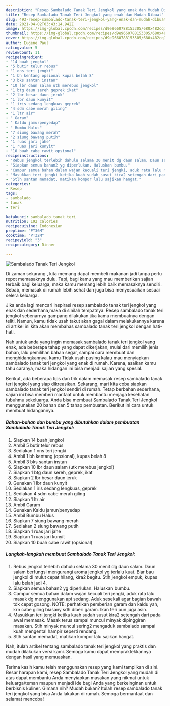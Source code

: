 ```yaml
---
description: "Resep Sambalado Tanak Teri Jengkol yang enak dan Mudah Dibuat"
title: "Resep Sambalado Tanak Teri Jengkol yang enak dan Mudah Dibuat"
slug: 493-resep-sambalado-tanak-teri-jengkol-yang-enak-dan-mudah-dibuat
date: 2021-04-02T03:43:14.942Z
image: https://img-global.cpcdn.com/recipes/d9e9660788153305/680x482cq70/sambalado-tanak-teri-jengkol-foto-resep-utama.jpg
thumbnail: https://img-global.cpcdn.com/recipes/d9e9660788153305/680x482cq70/sambalado-tanak-teri-jengkol-foto-resep-utama.jpg
cover: https://img-global.cpcdn.com/recipes/d9e9660788153305/680x482cq70/sambalado-tanak-teri-jengkol-foto-resep-utama.jpg
author: Eugene Paul
ratingvalue: 5
reviewcount: 11
recipeingredient:
- "14 buah jengkol"
- "5 butir telur rebus"
- "1 ons teri jengki"
- "1 bh kentang opsional kupas belah 8"
- "3 bks santan instan"
- "10 lbr daun salam utk merebus jengkol"
- "1 btg daun sereh geprek ikat"
- "2 lbr besar daun jeruk"
- "1 lbr daun kunyit"
- "1 iris sedang lengkuas geprek"
- "4 sdm cabe merah giling"
- "1 ltr air"
- " Garam"
- " Kaldu jamurpenyedap"
- " Bumbu Halus"
- "7 siung bawang merah"
- "2 siung bawang putih"
- "1 ruas jari jahe"
- "1 ruas jari kunyit"
- "10 buah cabe rawit opsional"
recipeinstructions:
- "Rebus jengkol terlebih dahulu selama 30 menit dg daun salam. Daun salam berfungsi mengurangi aroma jengkol yg terlalu kuat. Biar bau jengkol di mulut cepat hilang, kira2 begitu. Stlh jengkol empuk, kupas lalu belah jadi 4."
- "Siapkan semua bahan2 yg diperlukan. Haluskan bumbu."
- "Campur semua bahan dalam wajan kecuali teri jengki, aduk rata lalu masak dg menggunakan api sedang. Aduk sesekali agar bagian bawah tdk cepat gosong. NOTE: perhatikan pemberian garam dan kaldu yah, krn cabe giling biasany sdh diberi garam. Ikan teri pun juga asin."
- "Masukkan teri jengki ketika kuah sudah susut kira2 setengah dari pada awal memasak. Masak terus sampai muncul minyak dipinggiran masakan. Stlh minyak muncul sering2 mengaduk sambalado sampai kuah mengental hampir seperti rendang."
- "Stlh santan memadat, matikan kompor lalu sajikan hangat."
categories:
- Resep
tags:
- sambalado
- tanak
- teri

katakunci: sambalado tanak teri 
nutrition: 192 calories
recipecuisine: Indonesian
preptime: "PT36M"
cooktime: "PT32M"
recipeyield: "3"
recipecategory: Dinner

---
```



![Sambalado Tanak Teri Jengkol](https://img-global.cpcdn.com/recipes/d9e9660788153305/680x482cq70/sambalado-tanak-teri-jengkol-foto-resep-utama.jpg)

Di zaman  sekarang , kita memang dapat membeli makanan jadi tanpa perlu repot memasaknya dulu. Tapi, bagi kamu yang mau memberikan sajian terbaik bagi keluarga, maka kamu memang lebih baik memasaknya sendiri. Sebab, memasak di rumah lebih sehat dan juga bisa menyesuaikan sesuai selera keluarga.

Jika anda lagi mencari inspirasi resep sambalado tanak teri jengkol yang enak dan sederhana,maka di sinilah tempatnya. Resep sambalado tanak teri jengkol  sebenarnya gampang dilakukan jika kamu membuatnya dengan teliti. Namun, kamu tidak usah takut akan gagal dalam melakukannya 
karena di artikel ini kita akan membahas sambalado tanak teri jengkol dengan hati-hati.  



Nah untuk anda yang ingin memasak sambalado tanak teri jengkol yang enak, ada beberapa tahap yang dapat dikerjakan, mulai dari memilih jenis bahan, lalu pemilihan bahan segar, sampai cara membuat dan menghidangkannya. kamu Tidak usah pusing kalau mau menyiapkan sambalado tanak teri jengkol yang enak di rumah. Karena, asalkan kamu  tahu caranya, maka hidangan ini bisa menjadi sajian yang spesial.

Berikut, ada beberapa tips dan trik dalam memasak resep sambalado tanak teri jengkol yang siap dikreasikan. Sekarang, mari kita coba siapkan sambalado tanak teri jengkol sendiri di rumah. Tetap berbahan sederhana, sajian ini bisa memberi manfaat untuk membantu menjaga kesehatan tubuhmu sekeluarga. Anda bisa membuat Sambalado Tanak Teri Jengkol menggunakan 20 bahan dan 5 tahap pembuatan. Berikut ini cara untuk membuat hidangannya.

<!--inarticleads1-->

##### Bahan-bahan dan bumbu yang dibutuhkan dalam pembuatan Sambalado Tanak Teri Jengkol:

1. Siapkan 14 buah jengkol
1. Ambil 5 butir telur rebus
1. Sediakan 1 ons teri jengki
1. Ambil 1 bh kentang (opsional), kupas belah 8
1. Ambil 3 bks santan instan
1. Siapkan 10 lbr daun salam (utk merebus jengkol)
1. Siapkan 1 btg daun sereh, geprek, ikat
1. Siapkan 2 lbr besar daun jeruk
1. Gunakan 1 lbr daun kunyit
1. Sediakan 1 iris sedang lengkuas, geprek
1. Sediakan 4 sdm cabe merah giling
1. Siapkan 1 ltr air
1. Ambil  Garam
1. Gunakan  Kaldu jamur/penyedap
1. Ambil  Bumbu Halus
1. Siapkan 7 siung bawang merah
1. Sediakan 2 siung bawang putih
1. Siapkan 1 ruas jari jahe
1. Siapkan 1 ruas jari kunyit
1. Siapkan 10 buah cabe rawit (opsional)




<!--inarticleads2-->

##### Langkah-langkah membuat Sambalado Tanak Teri Jengkol:

1. Rebus jengkol terlebih dahulu selama 30 menit dg daun salam. Daun salam berfungsi mengurangi aroma jengkol yg terlalu kuat. Biar bau jengkol di mulut cepat hilang, kira2 begitu. Stlh jengkol empuk, kupas lalu belah jadi 4.
1. Siapkan semua bahan2 yg diperlukan. Haluskan bumbu.
1. Campur semua bahan dalam wajan kecuali teri jengki, aduk rata lalu masak dg menggunakan api sedang. Aduk sesekali agar bagian bawah tdk cepat gosong. NOTE: perhatikan pemberian garam dan kaldu yah, krn cabe giling biasany sdh diberi garam. Ikan teri pun juga asin.
1. Masukkan teri jengki ketika kuah sudah susut kira2 setengah dari pada awal memasak. Masak terus sampai muncul minyak dipinggiran masakan. Stlh minyak muncul sering2 mengaduk sambalado sampai kuah mengental hampir seperti rendang.
1. Stlh santan memadat, matikan kompor lalu sajikan hangat.




Nah, itulah artikel tentang  sambalado tanak teri jengkol  yang praktis dan mudah dilakukan versi kami. Semoga kamu dapat mempraktekkannya dengan hasil yang memuaskan. 

Terima kasih kamu telah menggunakan resep yang kami tampilkan di sini. Besar harapan kami, resep  Sambalado Tanak Teri Jengkol yang mudah di atas dapat membantu Anda menyiapkan masakan yang nikmat untuk keluarga/teman maupun menjadi ide bagi Anda yang berkeinginan untuk berbisnis kuliner. Gimana nih? Mudah bukan? Itulah resep sambalado tanak teri jengkol yang bisa Anda lakukan di rumah. Semoga bermanfaat dan selamat mencoba!

